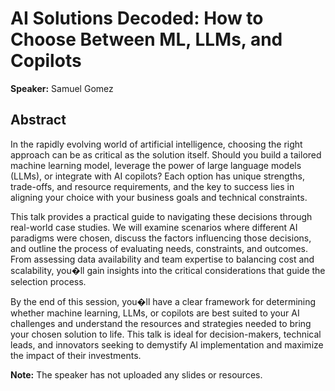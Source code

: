 ﻿# AI Solutions Decoded: How to Choose Between ML, LLMs, and Copilots

**Speaker:** Samuel Gomez

## Abstract

In the rapidly evolving world of artificial intelligence, choosing the right approach can be as critical as the solution itself. Should you build a tailored machine learning model, leverage the power of large language models (LLMs), or integrate with AI copilots? Each option has unique strengths, trade-offs, and resource requirements, and the key to success lies in aligning your choice with your business goals and technical constraints.

This talk provides a practical guide to navigating these decisions through real-world case studies. We will examine scenarios where different AI paradigms were chosen, discuss the factors influencing those decisions, and outline the process of evaluating needs, constraints, and outcomes. From assessing data availability and team expertise to balancing cost and scalability, you�ll gain insights into the critical considerations that guide the selection process.

By the end of this session, you�ll have a clear framework for determining whether machine learning, LLMs, or copilots are best suited to your AI challenges and understand the resources and strategies needed to bring your chosen solution to life. This talk is ideal for decision-makers, technical leads, and innovators seeking to demystify AI implementation and maximize the impact of their investments.

**Note:** The speaker has not uploaded any slides or resources.
